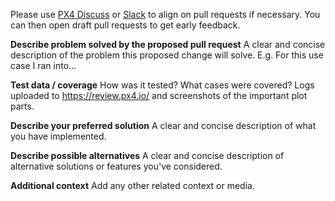 Please use [PX4 Discuss](http://discuss.px4.io/) or [Slack](http://slack.px4.io/) to align on pull requests if necessary. You can then open draft pull requests to get early feedback.

**Describe problem solved by the proposed pull request**
A clear and concise description of the problem this proposed change will solve. E.g. For this use case I ran into...

**Test data / coverage**
How was it tested? What cases were covered? Logs uploaded to https://review.px4.io/ and screenshots of the important plot parts.

**Describe your preferred solution**
A clear and concise description of what you have implemented.

**Describe possible alternatives**
A clear and concise description of alternative solutions or features you've considered.

**Additional context**
Add any other related context or media.
